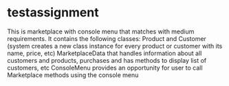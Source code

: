# testassignment
This is marketplace with console menu that matches with medium requirements.
It contains the following classes:
  Product and Customer (system creates a new class instance for every product or customer with its name, price, etc)
  MarketplaceData that handles information about all customers and products, purchases and has methods to display list of customers, etc
  ConsoleMenu provides an opportunity for user to call Marketplace methods using the console menu
